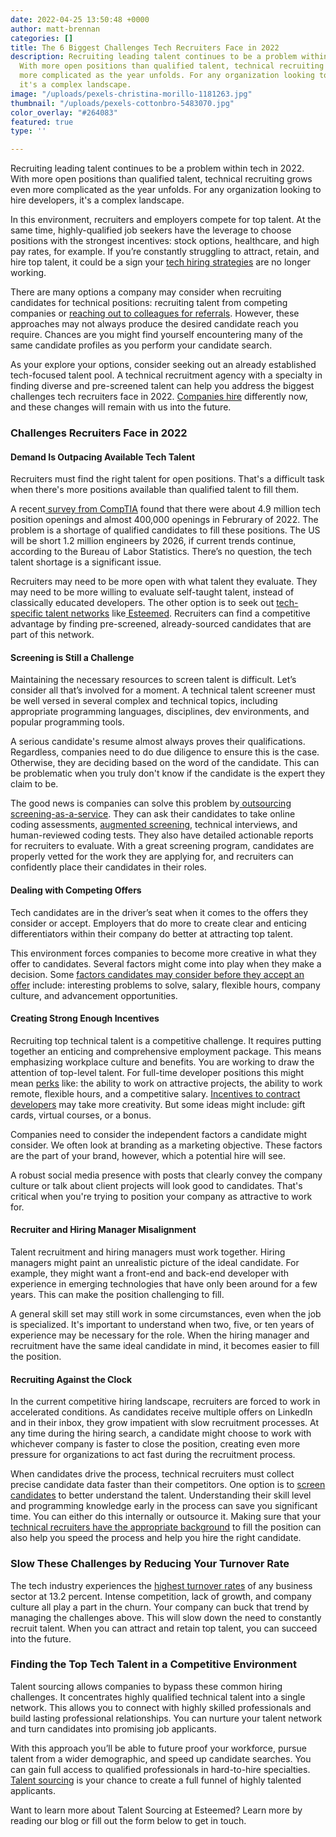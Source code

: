 ```yaml
---
date: 2022-04-25 13:50:48 +0000
author: matt-brennan
categories: []
title: The 6 Biggest Challenges Tech Recruiters Face in 2022
description: Recruiting leading talent continues to be a problem within tech in 2022.
  With more open positions than qualified talent, technical recruiting grows even
  more complicated as the year unfolds. For any organization looking to hire developers,
  it's a complex landscape.
image: "/uploads/pexels-christina-morillo-1181263.jpg"
thumbnail: "/uploads/pexels-cottonbro-5483070.jpg"
color_overlay: "#264083"
featured: true
type: ''

---
```

Recruiting leading talent continues to be a problem within tech in 2022. With more open positions than qualified talent, technical recruiting grows even more complicated as the year unfolds. For any organization looking to hire developers, it's a complex landscape.

In this environment, recruiters and employers compete for top talent. At the same time, highly-qualified job seekers have the leverage to choose positions with the strongest incentives: stock options, healthcare, and high pay rates, for example. If you’re constantly struggling to attract, retain, and hire top talent, it could be a sign your [tech hiring strategies](https://esteemed.io/blog/2021/01/14/is-your-approach-to-hiring-wrong/) are no longer working.

There are many options a company may consider when recruiting candidates for technical positions: recruiting talent from competing companies or [reaching out to colleagues for referrals](https://esteemed.io/member-compensation-plan/). However, these approaches may not always produce the desired candidate reach you require. Chances are you might find yourself encountering many of the same candidate profiles as you perform your candidate search.

As your explore your options, consider seeking out an already established tech-focused talent pool. A technical recruitment agency with a specialty in finding diverse and pre-screened talent can help you address the biggest challenges tech recruiters face in 2022. [Companies hire](https://esteemed.io/blog/2021/01/26/8-ways-2020-impacted-workplaces-and-hiring/) differently now, and these changes will remain with us into the future.

### **Challenges Recruiters Face in 2022**

#### **Demand Is Outpacing Available Tech Talent**

Recruiters must find the right talent for open positions. That's a difficult task when there's more positions available than qualified talent to fill them.

A recent[ survey from CompTIA](https://www.comptia.org/content/tech-jobs-report) found that there were about 4.9 million tech position openings and almost 400,000 openings in Februrary of 2022. The problem is a shortage of qualified candidates to fill these positions. The US will be short 1.2 million engineers by 2026, if current trends continue, according to the Bureau of Labor Statistics. There’s no question, the tech talent shortage is a significant issue.

Recruiters may need to be more open with what talent they evaluate. They may need to be more willing to evaluate self-taught talent, instead of classically educated developers. The other option is to seek out [tech-specific talent networks](http://esteemed.io/talent-sourcing) like[ Esteemed](https://esteemed.io/). Recruiters can find a competitive advantage by finding pre-screened, already-sourced candidates that are part of this network.

#### **Screening is Still a Challenge**

Maintaining the necessary resources to screen talent is difficult. Let’s consider all that’s involved for a moment. A technical talent screener must be well versed in several complex and technical topics, including appropriate programming languages, disciplines, dev environments, and popular programming tools.

A serious candidate's resume almost always proves their qualifications. Regardless, companies need to do due diligence to ensure this is the case. Otherwise, they are deciding based on the word of the candidate. This can be problematic when you truly don't know if the candidate is the expert they claim to be.

The good news is companies can solve this problem by[ outsourcing screening-as-a-service](https://esteemed.io/blog/2021/08/19/the-power-of-candidate-assessments/). They can ask their candidates to take online coding assessments, [augmented screening](https://esteemed.io/screening/), technical interviews, and human-reviewed coding tests. They also have detailed actionable reports for recruiters to evaluate. With a great screening program, candidates are properly vetted for the work they are applying for, and recruiters can confidently place their candidates in their roles.

#### **Dealing with Competing Offers**

Tech candidates are in the driver’s seat when it comes to the offers they consider or accept. Employers that do more to create clear and enticing differentiators within their company do better at attracting top talent.

This environment forces companies to become more creative in what they offer to candidates. Several factors might come into play when they make a decision. Some [factors candidates may consider before they accept an offer](https://www.codingame.com/work/blog/tech-recruiting/what-devs-want-top-5-things-tech-talent-look-for/#) include: interesting problems to solve, salary, flexible hours, company culture, and advancement opportunities.

#### **Creating Strong Enough Incentives**

Recruiting top technical talent is a competitive challenge. It requires putting together an enticing and comprehensive employment package. This means emphasizing workplace culture and benefits. You are working to draw the attention of top-level talent. For full-time developer positions this might mean [perks](https://getwith.io/incentives-developer-change/) like: the ability to work on attractive projects, the ability to work remote, flexible hours, and a competitive salary. [Incentives to contract developers](https://winatalent.com/blog/2019/12/3-ways-to-reward-your-freelancers/) may take more creativity. But some ideas might include: gift cards, virtual courses, or a bonus.

Companies need to consider the independent factors a candidate might consider. We often look at branding as a marketing objective. These factors are the part of your brand, however, which a potential hire will see.

A robust social media presence with posts that clearly convey the company culture or talk about client projects will look good to candidates. That's critical when you're trying to position your company as attractive to work for.

#### **Recruiter and Hiring Manager Misalignment** 

Talent recruitment and hiring managers must work together. Hiring managers might paint an unrealistic picture of the ideal candidate. For example, they might want a front-end and back-end developer with experience in emerging technologies that have only been around for a few years. This can make the position challenging to fill.

A general skill set may still work in some circumstances, even when the job is specialized. It's important to understand when two, five, or ten years of experience may be necessary for the role. When the hiring manager and recruitment have the same ideal candidate in mind, it becomes easier to fill the position.

#### **Recruiting Against the Clock**

In the current competitive hiring landscape, recruiters are forced to work in accelerated conditions. As candidates receive multiple offers on LinkedIn and in their inbox, they grow impatient with slow recruitment processes. At any time during the hiring search, a candidate might choose to work with whichever company is faster to close the position, creating even more pressure for organizations to act fast during the recruitment process.

When candidates drive the process, technical recruiters must collect precise candidate data faster than their competitors. One option is to [screen candidates](http://esteemed.io/screening) to better understand the talent. Understanding their skill level and programming knowledge early in the process can save you significant time. You can either do this internally or outsource it. Making sure that your [technical recruiters have the appropriate background](https://esteemed.io/blog/2021/08/24/the-beginner-s-guide-to-screening-and-evaluating-tech-candidates/) to fill the position can also help you speed the process and help you hire the right candidate.

### **Slow These Challenges by Reducing Your Turnover Rate**

The tech industry experiences the [highest turnover rates](https://www.informationweek.com/team-building-and-staffing/what-s-driving-the-tech-sector-s-extreme-turnover-rate-) of any business sector at 13.2 percent. Intense competition, lack of growth, and company culture all play a part in the churn. Your company can buck that trend by managing the challenges above. This will slow down the need to constantly recruit talent. When you can attract and retain top talent, you can succeed into the future.

### **Finding the Top Tech Talent in a Competitive Environment**

Talent sourcing allows companies to bypass these common hiring challenges. It concentrates highly qualified technical talent into a single network. This allows you to connect with highly skilled professionals and build lasting professional relationships. You can nurture your talent network and turn candidates into promising job applicants.

With this approach you’ll be able to future proof your workforce, pursue talent from a wider demographic, and speed up candidate searches. You can gain full access to qualified professionals in hard-to-hire specialties. [Talent sourcing](https://esteemed.io/talent-sourcing/) is your chance to create a full funnel of highly talented applicants.

Want to learn more about Talent Sourcing at Esteemed? Learn more by reading our blog or fill out the form below to get in touch. 